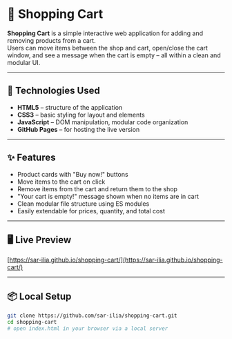 # 🛒 Shopping Cart

**Shopping Cart** is a simple interactive web application for adding and removing products from a cart.  
Users can move items between the shop and cart, open/close the cart window, and see a message when the cart is empty – all within a clean and modular UI.

---

## 🔧 Technologies Used

- **HTML5** – structure of the application  
- **CSS3** – basic styling for layout and elements  
- **JavaScript** – DOM manipulation, modular code organization  
- **GitHub Pages** – for hosting the live version

---

## ✨ Features

- Product cards with "Buy now!" buttons  
- Move items to the cart on click  
- Remove items from the cart and return them to the shop  
- "Your cart is empty!" message shown when no items are in cart  
- Clean modular file structure using ES modules  
- Easily extendable for prices, quantity, and total cost

---

## 🖥️ Live Preview

[https://sar-ilia.github.io/shopping-cart/](https://sar-ilia.github.io/shopping-cart/)

---

## 📦 Local Setup

```bash
git clone https://github.com/sar-ilia/shopping-cart.git
cd shopping-cart
# open index.html in your browser via a local server
